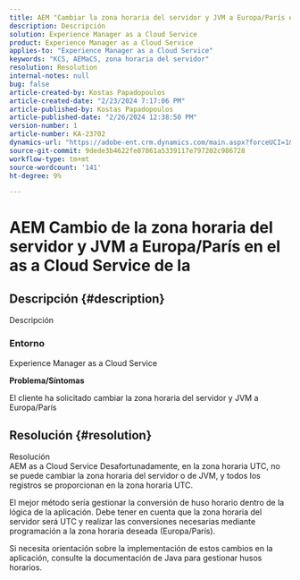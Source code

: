 ```yaml
---
title: AEM "Cambiar la zona horaria del servidor y JVM a Europa/París en el as a Cloud Service de la"
description: Descripción
solution: Experience Manager as a Cloud Service
product: Experience Manager as a Cloud Service
applies-to: "Experience Manager as a Cloud Service"
keywords: "KCS, AEMaCS, zona horaria del servidor"
resolution: Resolution
internal-notes: null
bug: false
article-created-by: Kostas Papadopoulos
article-created-date: "2/23/2024 7:17:06 PM"
article-published-by: Kostas Papadopoulos
article-published-date: "2/26/2024 12:38:50 PM"
version-number: 1
article-number: KA-23702
dynamics-url: "https://adobe-ent.crm.dynamics.com/main.aspx?forceUCI=1&pagetype=entityrecord&etn=knowledgearticle&id=70e1851c-80d2-ee11-9079-6045bd006c82"
source-git-commit: 9dede3b4622fe87861a5339117e797202c986728
workflow-type: tm+mt
source-wordcount: '141'
ht-degree: 9%

---
```


# AEM Cambio de la zona horaria del servidor y JVM a Europa/París en el as a Cloud Service de la

## Descripción {#description}

Descripción<br>

### <b>Entorno</b>


Experience Manager as a Cloud Service

<b>Problema/Síntomas</b>

El cliente ha solicitado cambiar la zona horaria del servidor y JVM a Europa/París


## Resolución {#resolution}

Resolución<br>
AEM as a Cloud Service Desafortunadamente, en la zona horaria UTC, no se puede cambiar la zona horaria del servidor o de JVM, y todos los registros se proporcionan en la zona horaria UTC.

El mejor método sería gestionar la conversión de huso horario dentro de la lógica de la aplicación. Debe tener en cuenta que la zona horaria del servidor será UTC y realizar las conversiones necesarias mediante programación a la zona horaria deseada (Europa/París).

Si necesita orientación sobre la implementación de estos cambios en la aplicación, consulte la documentación de Java para gestionar husos horarios.
